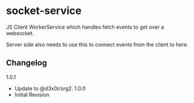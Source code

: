 # socket-service

JS Client WorkerService which handles fetch events to get over a websocket.

Server side also needs to use this to connect events from the client to here.




## Changelog

1.0.1 
 - Update to @d3x0r/srg2.
1.0.0
 - Initial Revision